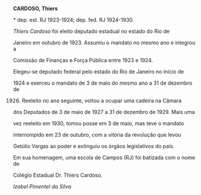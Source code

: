 **CARDOSO, Thiers**



\* dep. est. RJ 1923-1924; dep. fed. RJ 1924-1930.



*Thiers Cardoso* foi eleito deputado estadual no estado do Rio de

Janeiro em outubro de 1923. Assumiu o mandato no mesmo ano e integrou a

Comissão de Finanças e Força Pública entre 1923 e 1924.



Elegeu-se deputado federal pelo estado do Rio de Janeiro no início de

1924 e exerceu o mandato de 3 de maio do mesmo ano a 31 de dezembro de

1926. Reeleito no ano seguinte, voltou a ocupar uma cadeira na Câmara

dos Deputados de 3 de maio de 1927 a 31 de dezembro de 1929. Mais uma

vez reeleito em 1930, tomou posse em 3 de maio, mas teve o mandato

interrompido em 23 de outubro, com a vitória da revolução que levou

Getúlio Vargas ao poder e extinguiu os órgãos legislativos do país.



Em sua homenagem, uma escola de Campos (RJ) foi batizada com o nome de

Colégio Estadual Dr. Thiers Cardoso.



*Izabel Pimentel da Silva*



